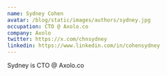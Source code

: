```yaml
---
name: Sydney Cohen
avatar: /blog/static/images/authors/sydney.jpg
occupation: CTO @ Axolo.co
company: Axolo
twitter: https://x.com/chnsydney
linkedin: https://www.linkedin.com/in/cohensydney
---
```


Sydney is CTO @ Axolo.co
